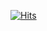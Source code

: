 [![Hits](https://hits.seeyoufarm.com/api/count/incr/badge.svg?url=https%3A%2F%2Fgithub.com%2Fhunmin815&count_bg=%23EDAE40&title_bg=%23555555&icon=&icon_color=%23E7E7E7&title=Hits&edge_flat=false)](https://hits.seeyoufarm.com)
